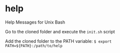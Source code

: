 # help
Help Messages for Unix Bash

Go to the cloned folder and execute the `init.sh` script

Add the cloned folder to the PATH variable:
`$ export PATH=${PATH}:/path/to/help`
